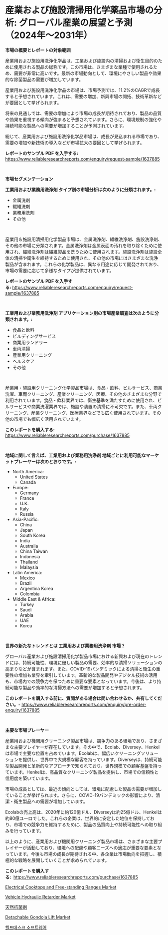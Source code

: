 <p><h1>産業および施設清掃用化学薬品市場の分析: グローバル産業の展望と予測（2024年〜2031年）</h1></p><p><strong>市場の概要とレポートの対象範囲</strong></p>
<p><p>産業用および施設用洗浄化学品は、工業および施設内の清掃および衛生目的のために使用される製品の総称です。この市場は、さまざまな業種で使用されるため、需要が非常に高いです。最新の市場動向として、環境にやさしい製品や効果的な除菌製品の需要が増加しています。</p><p>産業用および施設用洗浄化学品の市場は、市場予測では、11.2%のCAGRで成長すると予想されています。これは、需要の増加、新興市場の開拓、技術革新などが要因として挙げられます。</p><p>将来の見通しでは、需要の増加により市場の成長が期待されており、製品の品質や効果を重視する傾向が強まると予想されています。さらに、環境規制の強化や持続可能な製品への需要が増加することが予測されています。</p><p>総じて、産業用および施設用洗浄化学品市場は、成長が見込まれる市場であり、需要の増加や新技術の導入などが市場拡大の要因として挙げられます。</p></p>
<p><strong>レポートのサンプル PDF を入手する:</strong> <a href="https://www.reliableresearchreports.com/enquiry/request-sample/1637885">https://www.reliableresearchreports.com/enquiry/request-sample/1637885</a></p>
<p>&nbsp;</p>
<p><strong>市場セグメンテーション</strong></p>
<p><strong>工業用および業務用洗浄剤 タイプ別の市場分析は次のように分類されます。:</strong></p>
<p><ul><li>金属洗剤</li><li>繊維洗剤</li><li>業務用洗剤</li><li>その他</li></ul></p>
<p>&nbsp;</p>
<p><p>産業用＆施設用清掃用化学製品市場は、金属洗浄剤、繊維洗浄剤、施設洗浄剤、その他の市場に分類されます。金属洗浄剤は金属表面の汚れを取り除くために使用され、繊維洗浄剤は繊維製品を洗うために使用されます。施設洗浄剤は施設全体の清掃や衛生を維持するために使用され、その他の市場にはさまざまな洗浄製品が含まれます。これらの化学製品は、異なる用途に応じて開発されており、市場の需要に応じて多様なタイプが提供されています。</p></p>
<p><strong>レポートのサンプル PDF を入手する:</strong>&nbsp;<a href="https://www.reliableresearchreports.com/enquiry/request-sample/1637885">https://www.reliableresearchreports.com/enquiry/request-sample/1637885</a></p>
<p>&nbsp;</p>
<p><strong> 工業用および業務用洗浄剤 アプリケーション別の市場産業調査は次のように分類されます。:</strong></p>
<p><ul><li>食品と飲料</li><li>ビルディングサービス</li><li>商業用ランドリー</li><li>車両清掃</li><li>産業用クリーニング</li><li>ヘルスケア</li><li>その他</li></ul></p>
<p>&nbsp;</p>
<p><p>産業用・施設用クリーニング化学製品市場は、食品・飲料、ビルサービス、商業洗濯、車両クリーニング、産業クリーニング、医療、その他のさまざまな分野で利用されています。食品・飲料業界では、衛生基準を満たすために使用され、ビルサービスや商業洗濯業界では、施設や装置の清掃に不可欠です。また、車両クリーニング、産業クリーニング、医療業界などでも広く使用されています。その他の市場でも幅広く活用されています。</p></p>
<p><strong>このレポートを購入する:</strong>&nbsp; <a href="https://www.reliableresearchreports.com/purchase/1637885">https://www.reliableresearchreports.com/purchase/1637885</a></p>
<p>&nbsp;</p>
<p><strong>地域に関して言えば、工業用および業務用洗浄剤 地域ごとに利用可能なマーケットプレーヤーは次のとおりです。:</strong></p>
<p><ul>
    <li>
        North America:
        <ul>
            <li>United States</li>
            <li>Canada</li>
        </ul>
    </li>
    <li>
        Europe:
        <ul>
            <li>Germany</li>
            <li>France</li>
            <li>U.K.</li>
            <li>Italy</li>
            <li>Russia</li>
        </ul>
    </li>
    <li>
        Asia-Pacific:
        <ul>
            <li>China</li>
            <li>Japan</li>
            <li>South Korea</li>
            <li>India</li>
            <li>Australia</li>
            <li>China Taiwan</li>
            <li>Indonesia</li>
            <li>Thailand</li>
            <li>Malaysia</li>
        </ul>
    </li>
    <li>
        Latin America:
        <ul>
            <li>Mexico</li>
            <li>Brazil</li>
            <li>Argentina Korea</li>
            <li>Colombia</li>
        </ul>
    </li>
    <li>
        Middle East & Africa:
        <ul>
            <li>Turkey</li>
            <li>Saudi</li>
            <li>Arabia</li>
            <li>UAE</li>
            <li>Korea</li>
        </ul>
    </li>
    </ul></p>
<p>&nbsp;</p>
<p><strong>世界の新たなトレンドとは 工業用および業務用洗浄剤 市場？</strong></p>
<p><p>グローバル産業および施設清掃用化学製品市場における新興および現在のトレンドには、持続可能性、環境に優しい製品の需要、効率的な清掃ソリューションの高まりなどが含まれます。また、COVID-19パンデミックによる清掃と衛生の重要性の増加も業界を牽引しています。革新的な製品開発やデジタル技術の活用も、市場内での競争力を保つために重要な要素となっています。今後は、より持続可能な製品や効率的な清掃方法への需要が増加すると予想されます。</p></p>
<p><strong>このレポートを購入する前に、質問がある場合は問い合わせるか、共有してください。</strong>- <a href="https://www.reliableresearchreports.com/enquiry/pre-order-enquiry/1637885">https://www.reliableresearchreports.com/enquiry/pre-order-enquiry/1637885</a></p>
<p>&nbsp;</p>
<p><strong>主要な市場プレーヤー</strong></p>
<p><p>産業用および機関用クリーニング製品市場は、競争力のある環境であり、さまざまな主要プレイヤーが存在しています。その中で、Ecolab、Diversey、Henkelは市場で主要な位置を占めています。Ecolabは、幅広いクリーニングソリューションを提供し、世界中で大規模な顧客を持っています。Diverseyは、持続可能な製品開発と革新的なアプローチで知られており、世界規模での顧客基盤を持っています。Henkelは、高品質なクリーニング製品を提供し、市場での信頼性と信用度を築いています。</p><p>市場の成長としては、最近の傾向としては、環境に配慮した製品の需要が増加していることが挙げられます。さらに、COVID-19パンデミックの影響により、清潔・衛生製品への需要が増加しています。</p><p>Ecolabの売上高は、2020年に約120億ドル、Diverseyは約25億ドル、Henkelは約80億ユーロでした。これらの企業は、世界的に安定した地位を保持しており、市場での競争力を維持するために、製品の品質向上や持続可能性への取り組みを行っています。</p><p>以上のように、産業用および機関用クリーニング製品市場は、さまざまな主要プレイヤーが活動しており、環境への配慮や顧客ニーズへの適応が重要な要素となっています。今後も市場の成長が期待される中、各企業は市場動向を把握し、積極的な戦略を展開していくことが求められています。</p></p>
<p><strong>このレポートを購入する:</strong>&nbsp;&nbsp;<a href="https://www.reliableresearchreports.com/purchase/1637885">https://www.reliableresearchreports.com/purchase/1637885</a></p>
<p><p><a href="https://github.com/Krish2023na/Market-Research-Report-List-3/blob/main/electrical-cooktops-and-free-standing-ranges-market.md">Electrical Cooktops and Free-standing Ranges Market</a></p><p><a href="https://issuu.com/reportprime-2/docs/vehicle-hydraulic-retarder-market-size-2030.pptx">Vehicle Hydraulic Retarder Market</a></p><p><a href="https://github.com/cnnriuez22368/Market-Research-Report-List-1/blob/main/76091467197.md">天然抗菌剤</a></p><p><a href="https://issuu.com/reportprime-2/docs/detachable-gondola-lift-market-size-2030.pptx">Detachable Gondola Lift Market</a></p><p><a href="https://github.com/PhilToryphy7876567/Market-Research-Report-List-1/blob/main/56297885842.md">헬프데스크 소프트웨어</a></p></p>